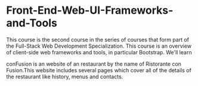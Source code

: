 # Front-End-Web-UI-Frameworks-and-Tools


This course is the second course in the series of courses that form part of the Full-Stack Web Development Specialization.
This course is an overview of client-side web frameworks and tools, in particular Bootstrap. We'll learn 

conFusion is an website of an restaurant by the name of Ristorante con Fusion.This website includes several pages which cover
all of the details of the restaurant like history, menus and contacts.

